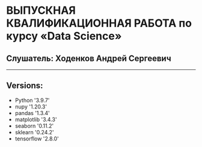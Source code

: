 # ВЫПУСКНАЯ КВАЛИФИКАЦИОННАЯ РАБОТА по курсу «Data Science»
## Слушатель: Ходенков Андрей Сергеевич
------------------------------------------
## Versions:
 + Python '3.9.7'
 + nupy '1.20.3'
 + pandas '1.3.4'
 + matplotlib '3.4.3'
 + seaborn '0.11.2'
 + sklearn '0.24.2'
 + tensorflow '2.8.0'